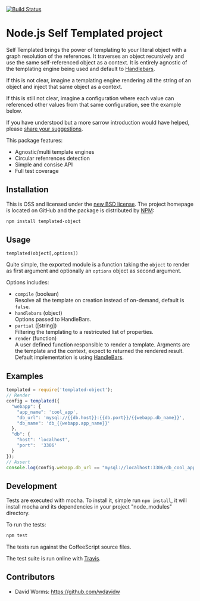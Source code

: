 [![Build Status](https://secure.travis-ci.org/adaltas/node-templated-object.png)][travis]

# Node.js Self Templated project

Self Templated brings the power of templating to your literal object with a graph resolution of the references. It traverses an object recursively and use the same self-referenced object as a context. It is entirely agnostic of the templating engine being used and default to [Handlebars](https://handlebarsjs.com/).

If this is not clear, imagine a templating engine rendering all the string of an object and inject that same object as a context.

If this is still not clear, imagine a configuration where each value can referenced other values from that same configuration, see the example below.

If you have understood but a more sarrow introduction would have helped, please [share your suggestions](https://github.com/adaltas/node-templated-object/edit/master/README.md).

This package features:

* Agnostic/multi template engines
* Circular refenrences detection
* Simple and consise API
* Full test coverage

## Installation

This is OSS and licensed under the [new BSD license][license]. The project
homepage is located on GitHub and the package is distributed by [NPM](https://www.npmjs.com/package/templated-object):

```bash
npm install templated-object
```

## Usage

`templated(object[,options])`

Quite simple, the exported module is a function taking the `object` to render as
first argument and optionally an `options` object as second argument.

Options includes:

* `compile` (boolean)   
  Resolve all the template on creation instead of on-demand, default is `false`.
* `handlebars` (object)   
  Options passed to HandleBars.
* `partial` ([string])   
  Filtering the templating to a restricuted list of properties.
* `render` (function)   
  A user defined function responsible to render a template. Argments are the template and the context, expect to returned the rendered result. Default implementation is using [HandleBars](http://handlebarsjs.com).

## Examples

```js
templated = require('templated-object');
// Render
config = templated({
  "webapp": {
    "app_name": 'cool_app',
    "db_url": 'mysql://{{db.host}}:{{db.port}}/{{webapp.db_name}}',
    "db_name": 'db_{{webapp.app_name}}'
  },
  "db": {
    "host": 'localhost',
    "port":  '3306'
  }
});
// Assert
console.log(config.webapp.db_url == "mysql://localhost:3306/db_cool_app");
```

## Development

Tests are executed with mocha. To install it, simple run `npm install`, it will install
mocha and its dependencies in your project "node_modules" directory.

To run the tests:
```bash
npm test
```

The tests run against the CoffeeScript source files.

The test suite is run online with [Travis][travis].

## Contributors

*   David Worms: <https://github.com/wdavidw>

[travis]: http://travis-ci.org/adaltas/node-templated-object
[license]: https://github.com/adaltas/node-templated-object/blob/master/LICENSE.md

